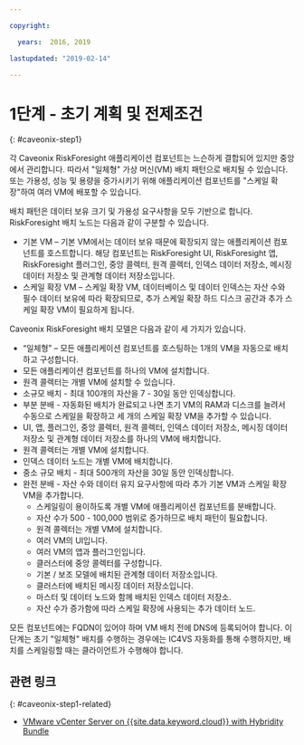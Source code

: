 ```yaml
---

copyright:

  years:  2016, 2019

lastupdated: "2019-02-14"

---
```


# 1단계 - 초기 계획 및 전제조건
{: #caveonix-step1}

각 Caveonix RiskForesight 애플리케이션 컴포넌트는 느슨하게 결합되어 있지만 중앙에서 관리합니다. 따라서 "일체형" 가상 머신(VM) 배치 패턴으로 배치될 수 있습니다. 또는 가용성, 성능 및 용량을 증가시키기 위해 애플리케이션 컴포넌트를 "스케일 확장"하여 여러 VM에 배포할 수 있습니다.

배치 패턴은 데이터 보유 크기 및 가용성 요구사항을 모두 기반으로 합니다. RiskForesight 배치 노드는 다음과 같이 구분할 수 있습니다.

-	기본 VM – 기본 VM에서는 데이터 보유 때문에 확장되지 않는 애플리케이션 컴포넌트를 호스트합니다. 해당 컴포넌트는 RiskForesight UI, RiskForesight 앱, RiskForesight 플러그인, 중앙 콜렉터, 원격 콜렉터, 인덱스 데이터 저장소, 메시징 데이터 저장소 및 관계형 데이터 저장소입니다.
-	스케일 확장 VM – 스케일 확장 VM, 데이터베이스 및 데이터 인덱스는 자산 수와 필수 데이터 보유에 따라 확장되므로, 추가 스케일 확장 하드 디스크 공간과 추가 스케일 확장 VM이 필요하게 됩니다.

Caveonix RiskForesight 배치 모델은 다음과 같이 세 가지가 있습니다.

-	“일체형” – 모든 애플리케이션 컴포넌트를 호스팅하는 1개의 VM을 자동으로 배치하고 구성합니다.
  - 모든 애플리케이션 컴포넌트를 하나의 VM에 설치합니다.
  - 원격 콜렉터는 개별 VM에 설치할 수 있습니다.
  - 소규모 배치 - 최대 100개의 자산을 7 - 30일 동안 인덱싱합니다.
-	부분 분배 - 자동화된 배치가 완료되고 나면 초기 VM의 RAM과 디스크를 늘려서 수동으로 스케일을 확장하고 세 개의 스케일 확장 VM을 추가할 수 있습니다.
  - UI, 앱, 플러그인, 중앙 콜렉터, 원격 콜렉터, 인덱스 데이터 저장소, 메시징 데이터 저장소 및 관계형 데이터 저장소를 하나의 VM에 배치합니다.
  - 원격 콜렉터는 개별 VM에 설치합니다.
  -	인덱스 데이터 노드는 개별 VM에 배치합니다.
  -	중소 규모 배치 - 최대 500개의 자산을 30일 동안 인덱싱합니다.
- 완전 분배 - 자산 수와 데이터 유지 요구사항에 따라 추가 기본 VM과 스케일 확장 VM을 추가합니다.
  - 스케일링이 용이하도록 개별 VM에 애플리케이션 컴포넌트를 분배합니다.
  -	자산 수가 500 - 100,000 범위로 증가하므로 배치 패턴이 필요합니다.
  -	원격 콜렉터는 개별 VM에 설치합니다.
  -	여러 VM의 UI입니다.
  -	여러 VM의 앱과 플러그인입니다.
  -	클러스터에 중앙 콜렉터를 구성합니다.
  -	기본 / 보조 모델에 배치된 관계형 데이터 저장소입니다.
  -	클러스터에 배치된 메시징 데이터 저장소입니다.
  -	마스터 및 데이터 노드와 함께 배치된 인덱스 데이터 저장소.
  -	자산 수가 증가함에 따라 스케일 확장에 사용되는 추가 데이터 노드.

모든 컴포넌트에는 FQDN이 있어야 하며 VM 배치 전에 DNS에 등록되어야 합니다. 이 단계는 초기 "일체형" 배치를 수행하는 경우에는 IC4VS 자동화를 통해 수행하지만, 배치를 스케일링할 때는 클라이언트가 수행해야 합니다.

## 관련 링크
{: #caveonix-step1-related}

* [VMware vCenter Server on {{site.data.keyword.cloud}} with Hybridity Bundle](/docs/services/vmwaresolutions/archiref/vcs/vcs-hybridity-intro.html)
